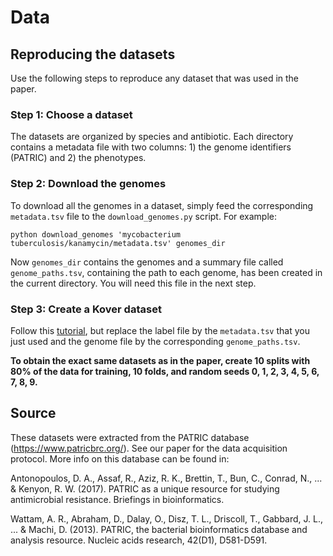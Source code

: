 # Data

## Reproducing the datasets
Use the following steps to reproduce any dataset that was used in the paper.

### Step 1: Choose a dataset

The datasets are organized by species and antibiotic. Each directory contains a metadata file with two columns: 1) the genome identifiers (PATRIC) and 2) the phenotypes.

### Step 2: Download the genomes

To download all the genomes in a dataset, simply feed the corresponding `metadata.tsv` file to the `download_genomes.py` script. For example:

```
python download_genomes 'mycobacterium tuberculosis/kanamycin/metadata.tsv' genomes_dir
```

Now `genomes_dir` contains the genomes and a summary file called `genome_paths.tsv`, containing the path to each genome, has been created in the current directory. You will need this file in the next step.

### Step 3: Create a Kover dataset

Follow this [tutorial](../tutorial/learning), but replace the label file by the `metadata.tsv` that you just used and the genome file by the corresponding `genome_paths.tsv`.

**To obtain the exact same datasets as in the paper, create 10 splits with 80% of the data for training, 10 folds, and random seeds 0, 1, 2, 3, 4, 5, 6, 7, 8, 9.**

## Source

These datasets were extracted from the PATRIC database (https://www.patricbrc.org/). See our paper for the data acquisition protocol. More info on this database can be found in:

Antonopoulos, D. A., Assaf, R., Aziz, R. K., Brettin, T., Bun, C., Conrad, N., ... & Kenyon, R. W. (2017). PATRIC as a unique resource for studying antimicrobial resistance. Briefings in bioinformatics.

Wattam, A. R., Abraham, D., Dalay, O., Disz, T. L., Driscoll, T., Gabbard, J. L., ... & Machi, D. (2013). PATRIC, the bacterial bioinformatics database and analysis resource. Nucleic acids research, 42(D1), D581-D591.
